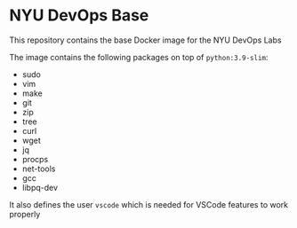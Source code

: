 # NYU DevOps Base

This repository contains the base Docker image for the NYU DevOps Labs

The image contains the following packages on top of `python:3.9-slim`:

- sudo
- vim
- make
- git
- zip
- tree
- curl
- wget
- jq
- procps
- net-tools
- gcc
- libpq-dev

It also defines the user `vscode` which is needed for VSCode features to work properly
